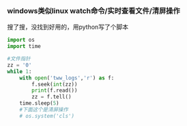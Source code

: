 ### windows类似linux watch命令/实时查看文件/清屏操作

搜了搜，没找到好用的，用python写了个脚本

```py
import os
import time

#文件指针
zz = '0'
while 1:
    with open('tww_logs','r') as f:
        f.seek(int(zz))
        print(f.read())
        zz = f.tell()
    time.sleep(5)
    #下面这个是清屏操作
    # os.system('cls')
```

